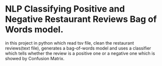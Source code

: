 # NLP Classifying Positive and Negative Restaurant Reviews Bag of Words model.
in this project in python which read tsv file, clean the restaurant reviews(text file), generates a bag-of-words model and uses a classifier which tells whether the review is a positive one or a negative one which is showed by Confusion Matrix.
